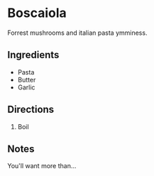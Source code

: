 # Boscaiola
Forrest mushrooms and italian pasta ymminess.

## Ingredients
* Pasta
* Butter
* Garlic

## Directions
1. Boil

## Notes
You'll want more than...
